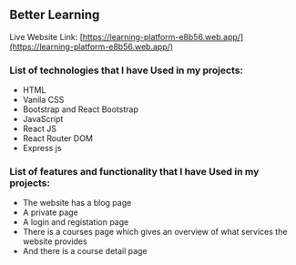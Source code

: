 
## Better Learning

Live Website Link: [https://learning-platform-e8b56.web.app/](https://learning-platform-e8b56.web.app/)


### List of technologies that I have Used in my projects: 

* HTML
* Vanila CSS
* Bootstrap and React Bootstrap
* JavaScript
* React JS
* React Router DOM
* Express js


### List of features and functionality that I have Used in my projects: 

* The website has a blog page
* A private page
* A login and registation page
* There is a courses page which gives an overview of what services the website provides
* And there is a course detail page

